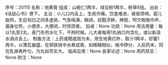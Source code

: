 序号：20115
名称：地黄膏
组成：山栀仁1两半，绿豆粉1两半，粉草6钱。
出处：《活幼心书》卷下。
主治：小儿口内舌上，生疮作痛，饮食难进，昼夜烦啼。婴儿胎热，生后旬日之间多虚痰，气急喘满，眼闭，目胞浮肿，神困，呵欠吸吸作声，遍身壮热，小便赤，大便闭，时惊烦者。
加减：None
功效：None
用法用量：每以1丸至2丸，麦门冬煎水化下，不拘时候。儿大者每用1丸纳口内含化，或以新汲水调点舌上。
制备方法：上药或晒或焙为末，用生地黄烂杵，取汁1两半，好蜜1两半，以薄瓦器盛，在铜铁铫中水煮成膏，如稀糊相似，候冷停分，入前药末，同在乳钵再杵匀，为丸如芡实大。
临床应用：None
各家论述：None
用药禁忌：None
附注：None
